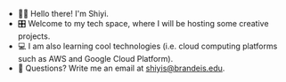 - 👋🏻 Hello there! I'm Shiyi.
- 🎛️ Welcome to my tech space, where I will be hosting some creative projects.
- 💻 I am also learning cool technologies (i.e. cloud computing platforms such as AWS and Google Cloud Platform).
- 📧 Questions? Write me an email at shiyis@brandeis.edu.


<!--
**shiyisrsly/shiyisrsly** is a ✨ _special_ ✨ repository because its `README.md` (this file) appears on your GitHub profile.

Here are some ideas to get you started:


-->
